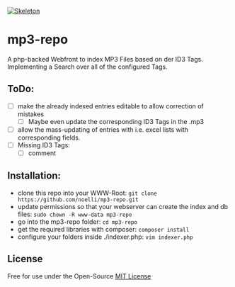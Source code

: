 [![Skeleton](https://img.shields.io/badge/Made%20with-Skeleton-1f425f.svg)](https://github.com/dhg/Skeleton/)


# mp3-repo
A php-backed Webfront to index MP3 Files based on der ID3 Tags.
Implementing a Search over all of the configured Tags.

## ToDo:
 - [ ] make the already indexed entries editable to allow correction of mistakes
   - [ ] Maybe even update the corresponding ID3 Tags in the .mp3
 - [ ] allow the mass-updating of entries with i.e. excel lists with corresponding fields.
- [ ] Missing ID3 Tags:
  - [ ] comment

## Installation:
  * clone this repo into your WWW-Root: `git clone https://github.com/noelli/mp3-repo.git`
  * update permissions so that your webserver can create the index and db files: `sudo chown -R www-data mp3-repo`
  * go into the mp3-repo folder: `cd mp3-repo`
  * get the required libraries with composer: `composer install`
  * configure your folders inside ./indexer.php: `vim indexer.php`

## License
Free for use under the Open-Source [MIT License](https://github.com/noelli/mp3-repo/blob/master/LICENSE)
